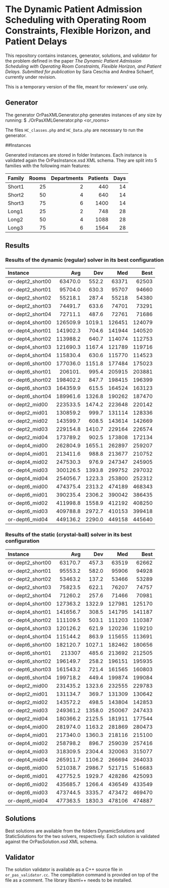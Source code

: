# The Dynamic Patient Admission Scheduling with Operating Room Constraints, Flexible Horizon, and Patient Delays

This repository contains instances, generator, solutions, and validator for the problem defined in the paper *The Dynamic Patient Admission Scheduling with Operating Room Constraints, Flexible Horizon, and Patient Delays. Submitted for publication* by Sara Ceschia and Andrea Schaerf, currently under revision. 

This is a temporary version of the file, meant for reviewers' use only.

## Generator

The generator OrPasXMLGenerator.php generates instances of any size by running:
    $ ./OrPasXMLGenerator.php <departments> <rooms> <features> <patients> <days> <or_rooms>

The files `HC_classes.php` and `HC_Data.php` are necessary to run the generator.

##Instances

Generated instances are stored in folder Instances. Each instance is validated again the OrPasInstance.xsd XML schema. 
They are split into 5 families with the following main features:

| Family | Rooms | Departments | Patients | Days |
| :------| ------:| ------:| ------:| ------:| 
| Short1 |	25 |	2 |	440 	| 14 |
| Short2 |	50 |	4 |	640 	| 14 |
| Short3 |	75 |	6 |	1400 	| 14 |
| Long1 |	25 |	2 |	748 	| 28 |
| Long2 |	50 |	4 |	1088 	| 28 |
| Long3 |	75 |	6 |	1564 	| 28 |

## Results

### Results of the dynamic (regular) solver in its best configuration

| Instance | Avg     | Dev     | Med     | Best    |
| :------  | ---------:|  ---------:|  ---------:|  ---------: |
| or-dept2_short00 | 63470.0  | 552.2 | 63371 | 62503 | 
| or-dept2_short01 | 95704.0  | 630.3 | 95707 | 94660 |
| or-dept2_short02 | 55218.1  | 287.4 | 55218 | 54380 |
| or-dept2_short03 | 74491.7  | 633.6 | 74701 | 73291 |
| or-dept2_short04 | 72711.1  | 487.6 | 72761 | 71686 |
| or-dept4_short00 | 126509.9 |1019.1    | 126451 | 124079 |
| or-dept4_short01 | 141902.3 | 704.6 | 141944 | 140520 |
| or-dept4_short02 | 113988.2 | 640.7  | 114074 | 112753  |
| or-dept4_short03 | 121690.3 |  1167.4  | 121789 | 119716 |
| or-dept4_short04 | 115830.4 | 630.6 | 115770 | 114523 |
| or-dept6_short00 | 177036.0 |1151.8  | 177484 | 175023 |
| or-dept6_short01 | 206101.  | 995.4 | 205915 | 203881  |
| or-dept6_short02 | 198402.2 | 847.7 | 198415 | 196399 |
| or-dept6_short03 | 164359.9 | 615.5 | 164524 | 163123 |
| or-dept6_short04 | 189961.6 |1326.8  | 190262 | 187470 |
| or-dept2_mid00 | 223533.5 | 1474.2  | 223648 | 220142 |
| or-dept2_mid01 | 130859.2 |  999.7 | 131114 | 128336 |
| or-dept2_mid02 | 143599.7 |  608.5 | 143614 | 142669 |
| or-dept2_mid03 | 229154.8 | 1410.7  | 229164 | 226574 |
| or-dept2_mid04 | 173789.2 |  902.5 | 173808 | 172134 |
| or-dept4_mid00 | 262804.9 | 1655.1  | 262897 | 259207 |
| or-dept4_mid01 | 213411.6 |  988.8 | 213677 | 210752 |
| or-dept4_mid02 | 247530.3 |  976.9 | 247347 | 245905 |
| or-dept4_mid03 | 300126.5 | 1393.8  | 299752 | 297032 |
| or-dept4_mid04 | 254056.7 | 1223.3   | 253800 | 252312  |
| or-dept6_mid00 | 474375.4 | 2313.2  | 474189 | 468343 |
| or-dept6_mid01 | 390235.4 | 2306.2  | 390042 | 386435 |
| or-dept6_mid02 | 411998.8 | 1558.9  | 412192 | 408250 |
| or-dept6_mid03 | 409788.8 | 2972.7  | 410153 | 399418 |
| or-dept6_mid04 | 449136.2 | 2290.0  | 449158 | 445640 |


### Results of the static (crystal-ball) solver in its best configuration

| Instance | Avg     | Dev     | Med     | Best    |
| :------  | ------: | ------: | ------: | ------: |
| or-dept2_short00 | 63170.7  | 457.3 | 63519 | 62662 |
| or-dept2_short01 | 95553.2  | 582.0 | 95906 | 94928 |
| or-dept2_short02 | 53463.2  | 137.2 | 53466 | 53289 |
| or-dept2_short03 | 75823.5  | 622.1 | 76207 | 74757 |
| or-dept2_short04 | 71260.2  | 257.6 | 71466 | 70981 |
| or-dept4_short00 | 127363.2 |1322.9   | 127981 | 125170 |
| or-dept4_short01 | 141656.7 | 308.5 | 141795 | 141187 |
| or-dept4_short02 | 111109.5 | 503.1 | 111203 | 110387 |
| or-dept4_short03 | 120126.2 | 621.9 | 120236 | 119210 |
| or-dept4_short04 | 115144.2 | 863.9 | 115655 | 113691 |
| or-dept6_short00 | 182120.7 |1027.1  | 182462 | 180656 |
| or-dept6_short01 | 213307   | 485.6 | 213692 | 212505 |
| or-dept6_short02 | 196149.7 | 258.2 | 196151 | 195935 |
| or-dept6_short03 | 161543.2 | 721.4 | 161565 | 160803 |
| or-dept6_short04 | 199718.2 | 449.4 | 199874 | 199084 |
| or-dept2_mid00 | 231435.2 | 1323.6  | 232555 | 229783 |
| or-dept2_mid01 | 131134.7 |  369.7 | 131309 | 130642 |
| or-dept2_mid02 | 143572.2 |  498.5 | 143804 | 142853 |
| or-dept2_mid03 | 249361.2 | 1358.0  | 250067 | 247433 |
| or-dept2_mid04 | 180366.2 | 2125.5  | 181911 | 177544 |
| or-dept4_mid00 | 281974.0   | 1163.2   | 281869 | 280473 |
| or-dept4_mid01 | 217340.0   | 1360.3   | 218116 | 215100 |
| or-dept4_mid02 | 258798.2 |  896.7 | 259039 | 257416 |
| or-dept4_mid03 | 318309.5 | 2304.4  | 320063 | 315077 |
| or-dept4_mid04 | 265911.7 | 1106.2  | 266694 | 264033 |
| or-dept6_mid00 | 521038.7 | 2986.7  | 521715 | 516683 |
| or-dept6_mid01 | 427752.5 | 1929.7   | 428286 | 425093 |
| or-dept6_mid02 | 435685.7 | 1266.4  | 436549 | 433549 |
| or-dept6_mid03 | 473744.5 | 3335.7  | 473472 | 469470 |
| or-dept6_mid04 | 477363.5 | 1830.3  | 478106 | 474887 |


## Solutions

Best solutions are available from the folders DynamicSolutions and StaticSolutions for the two solvers, respectively.
Each solution is validated against the OrPasSolution.xsd XML schema.

## Validator

The solution validator is available as a C++ source file in `or_pas_validator.cc`. The compilation command is provided on top of the file as a comment. The library libxml++ needs to be installed.